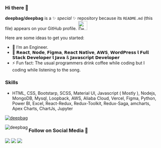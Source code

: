 ### Hi there 👋

**deepbag/deepbag** is a ✨ _special_ ✨ repository because its `README.md` (this file) appears on your GitHub profile. <a href="https://dev.to/deepbag_">
  <img src="https://d2fltix0v2e0sb.cloudfront.net/dev-badge.svg" alt="Deep Bag's DEV Community Profile" height="30" width="30">
</a>

Here are some ideas to get you started:

- 🔭 I’m an Engineer.
- 👯 𝗥𝗲𝗮𝗰𝘁, 𝗡𝗼𝗱𝗲, 𝗙𝗶𝗴𝗺𝗮, 𝗥𝗲𝗮𝗰𝘁 𝗡𝗮𝘁𝗶𝘃𝗲, 𝗔𝗪𝗦, 𝗪𝗼𝗿𝗱𝗣𝗿𝗲𝘀𝘀 𝗹 𝗙𝘂𝗹𝗹 𝗦𝘁𝗮𝗰𝗸 𝗗𝗲𝘃𝗲𝗹𝗼𝗽𝗲𝗿 𝗹 𝗝𝗮𝘃𝗮 & 𝗝𝗮𝘃𝗮𝘀𝗰𝗿𝗶𝗽𝘁 𝗗𝗲𝘃𝗲𝗹𝗼𝗽𝗲𝗿
- ⚡ Fun fact: The usual programmers drink coffee while coding but I coding while listening to the song.

### Skills 
- HTML, CSS, Bootstarp, SCSS, Material UI, Javascript ( Mostly ), Nodejs, MongoDB, Mysql, Loopback, AWS, Aliaba Cloud, Vercel, Figma, Python, Power BI, Excel, React-Redux, Redux-Toolkit, Redux-Saga, amcharts, Apex Charts, ChartJs, Jupyter

<p align="left"> <a href="https://github.com/ryo-ma/github-profile-trophy"><img src="https://github-profile-trophy.vercel.app/?username=deepbag" alt="deepbag" /></a> </p>
<p><img align="left" src="https://github-readme-stats.vercel.app/api/top-langs?username=deepbag&show_icons=true&locale=en&layout=compact" alt="deepbag" /></p>
<!-- [![GitHub Streak](https://github-readme-streak-stats.herokuapp.com?user=deepbag)](https://git.io/streak-stats) -->

### Follow on Social Media 👋
[<img src="https://img.shields.io/badge/twitter-%231DA1F2.svg?&style=for-the-badge&logo=twitter&logoColor=white" />](https://twitter.com/erdeepbag) [<img src="https://img.shields.io/badge/linkedin-%230077B5.svg?&style=for-the-badge&logo=linkedin&logoColor=white" />](https://www.linkedin.com/in/deepbag/) [<img src = "https://img.shields.io/badge/instagram-%23E4405F.svg?&style=for-the-badge&logo=instagram&logoColor=white">](https://www.instagram.com/er.deepbag/)
